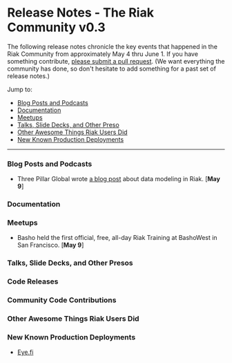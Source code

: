 # Release Notes - The Riak Community v0.3

The following release notes chronicle the key events that happened in the Riak Community from approximately May 4 thru June 1. If you have something contribute, [please submit a pull request](https://github.com/basho/the-riak-community/pulls). (We want everything the community has done, so don't hesitate to add something for a past set of release notes.)

Jump to:

* [Blog Posts and Podcasts](#blog-posts-and-podcasts) 
* [Documentation](#documenation)
* [Meetups](#meetups)
* [Talks, Slide Decks, and Other Preso](#talks-slide-decks-and-other-presos)
* [Other Awesome Things Riak Users Did](#other-awesome-things-riak-users-did)
* [New Known Production Deployments](#new-known-production-deployments)

----

### Blog Posts and Podcasts 

* Three Pillar Global wrote [a blog post](http://www.threepillarglobal.com/node/326) about data modeling in Riak. [**May 9**]

### Documentation 

### Meetups

* Basho held the first official, free, all-day Riak Training at BashoWest in San Francisco. [**May 9**]

### Talks, Slide Decks, and Other Presos

### Code Releases 

### Community Code Contributions

### Other Awesome Things Riak Users Did

### New Known Production Deployments 

* [Eye.fi](http://www.eye.fi)
